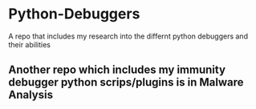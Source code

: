 # Python-Debuggers
A repo that includes my research into the differnt python debuggers and their abilities
## Another repo which includes my immunity debugger python scrips/plugins is in Malware Analysis
